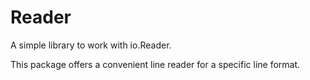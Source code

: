 # Reader

A simple library to work with io.Reader.

This package offers a convenient line reader for a specific line format.
